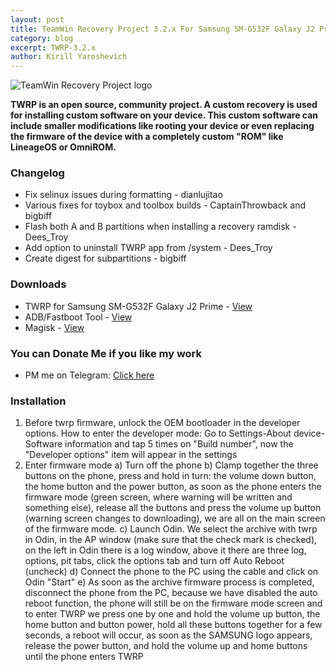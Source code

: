 ```yaml
---
layout: post
title: TeamWin Recovery Project 3.2.x For Samsung SM-G532F Galaxy J2 Prime [UNOFFICIAL]
category: blog
excerpt: TWRP-3.2.x
author: Kirill Yaroshevich
---
```


![TeamWin Recovery Project logo](http://Hadenix.github.io/images/twrp.jpg)

**TWRP is an open source, community project. A custom recovery is used for installing custom software on your device.
 This custom software can include smaller modifications like rooting your device or even replacing
 the firmware of the device with a completely custom "ROM" like LineageOS or OmniROM.**

### Changelog
* Fix selinux issues during formatting - dianlujitao
* Various fixes for toybox and toolbox builds - CaptainThrowback and bigbiff
* Flash both A and B partitions when installing a recovery ramdisk - Dees_Troy
* Add option to uninstall TWRP app from /system - Dees_Troy
* Create digest for subpartitions - bigbiff

### Downloads
* TWRP for Samsung SM-G532F Galaxy J2 Prime - [View](https://androidfilehost.com/?w=files&flid=283234)
* ADB/Fastboot Tool - [View](https://dl.google.com/android/repository/platform-tools-latest-windows.zip)
* Magisk - [View](https://github.com/topjohnwu/Magisk/releases)

### You can Donate Me if you like my work
* PM me on Telegram: [Click here](https://web.telegram.org/#/im?p=@Hadenix)

### Installation
1. Before twrp firmware, unlock the OEM bootloader in the developer options.
How to enter the developer mode: Go to Settings-About device-Software information and tap 5 times on "Build number", now the "Developer options" item will appear in the settings
2. Enter firmware mode
a) Turn off the phone
b) Clamp together the three buttons on the phone, press and hold in turn: the volume down button, the home button and the power button, as soon as the phone enters the firmware mode (green screen, where warning will be written and something else), release all the buttons and press the volume up button (warning screen changes to downloading), we are all on the main screen of the firmware mode.
c) Launch Odin. We select the archive with twrp in Odin, in the AP window (make sure that the check mark is checked), on the left in Odin there is a log window, above it there are three log, options, pit tabs, click the options tab and turn off Auto Reboot (uncheck)
d) Connect the phone to the PC using the cable and click on Odin "Start"
e) As soon as the archive firmware process is completed, disconnect the phone from the PC, because we have disabled the auto reboot function, the phone will still be on the firmware mode screen and to enter TWRP we press one by one and hold the volume up button, the home button and button power, hold all these buttons together for a few seconds, a reboot will occur, as soon as the SAMSUNG logo appears, release the power button, and hold the volume up and home buttons until the phone enters TWRP
